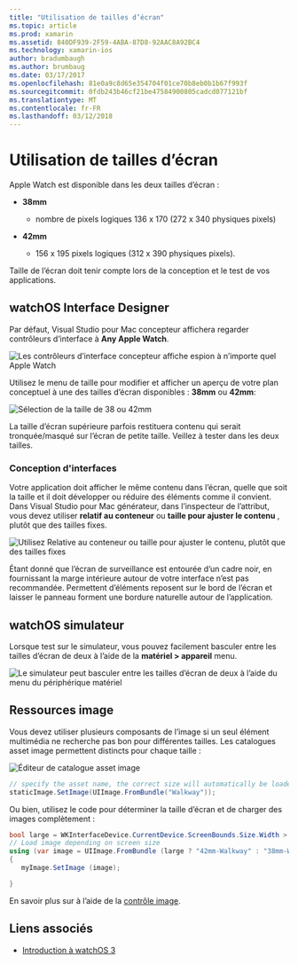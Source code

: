 ```yaml
---
title: "Utilisation de tailles d’écran"
ms.topic: article
ms.prod: xamarin
ms.assetid: 840DF939-2F59-4ABA-87D8-92AAC8A92BC4
ms.technology: xamarin-ios
author: bradumbaugh
ms.author: brumbaug
ms.date: 03/17/2017
ms.openlocfilehash: 81e0a9c8d65e354704f01ce70b8eb0b1b67f993f
ms.sourcegitcommit: 0fdb243b46cf21be47584900805cadcd077121bf
ms.translationtype: MT
ms.contentlocale: fr-FR
ms.lasthandoff: 03/12/2018
---
```

# <a name="working-with-screen-sizes"></a>Utilisation de tailles d’écran

Apple Watch est disponible dans les deux tailles d’écran :

- **38mm**
  - nombre de pixels logiques 136 x 170 (272 x 340 physiques pixels)

- **42mm**
  - 156 x 195 pixels logiques (312 x 390 physiques pixels).

Taille de l’écran doit tenir compte lors de la conception et le test de vos applications.

## <a name="watchos-interface-designer"></a>watchOS Interface Designer

Par défaut, Visual Studio pour Mac concepteur affichera regarder contrôleurs d’interface à **Any Apple Watch**.

![](screen-sizes-images/screen-any-sml.png "Les contrôleurs d’interface concepteur affiche espion à n’importe quel Apple Watch")

Utilisez le menu de taille pour modifier et afficher un aperçu de votre plan conceptuel à une des tailles d’écran disponibles : **38mm** ou **42mm**:

![](screen-sizes-images/screen-menu-sml.png "Sélection de la taille de 38 ou 42mm")

La taille d’écran supérieure parfois restituera contenu qui serait tronquée/masqué sur l’écran de petite taille.
Veillez à tester dans les deux tailles.


### <a name="interface-design"></a>Conception d'interfaces

Votre application doit afficher le même contenu dans l’écran, quelle que soit la taille et il doit développer ou réduire des éléments comme il convient. Dans Visual Studio pour Mac générateur, dans l’inspecteur de l’attribut, vous devez utiliser **relatif au conteneur** ou **taille pour ajuster le contenu** , plutôt que des tailles fixes.

![](screen-sizes-images/sizeattributepanel-sml.png "Utilisez Relative au conteneur ou taille pour ajuster le contenu, plutôt que des tailles fixes")

Étant donné que l’écran de surveillance est entourée d’un cadre noir, en fournissant la marge intérieure autour de votre interface n’est pas recommandée. Permettent d’éléments reposent sur le bord de l’écran et laisser le panneau forment une bordure naturelle autour de l’application.


## <a name="watchos-simulator"></a>watchOS simulateur

Lorsque test sur le simulateur, vous pouvez facilement basculer entre les tailles d’écran de deux à l’aide de la **matériel > appareil** menu.

![](screen-sizes-images/simulator.png "Le simulateur peut basculer entre les tailles d’écran de deux à l’aide du menu du périphérique matériel")


## <a name="image-resources"></a>Ressources image

Vous devez utiliser plusieurs composants de l’image si un seul élément multimédia ne recherche pas bon pour différentes tailles. Les catalogues asset image permettent distincts pour chaque taille :

![](screen-sizes-images/images-xcassets.png "Éditeur de catalogue asset image")

```csharp
// specify the asset name, the correct size will automatically be loaded
staticImage.SetImage(UIImage.FromBundle("Walkway"));
```

Ou bien, utilisez le code pour déterminer la taille d’écran et de charger des images complètement :

```csharp
bool large = WKInterfaceDevice.CurrentDevice.ScreenBounds.Size.Width > 136.0;
// Load image depending on screen size
using (var image = UIImage.FromBundle (large ? "42mm-Walkway" : "38mm-Walkway"))
{
   myImage.SetImage (image);

}
```

En savoir plus sur à l’aide de la [contrôle image](~/ios/watchos/user-interface/image.md).



## <a name="related-links"></a>Liens associés

- [Introduction à watchOS 3](~/ios/watchos/platform/introduction-to-watchos3/index.md)
